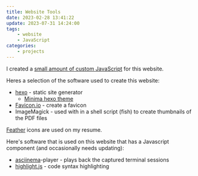 ```yaml
---
title: Website Tools
date: 2023-02-28 13:41:22
update: 2023-07-31 14:24:00
tags:
    - website
    - JavaScript
categories:
    - projects
---
```


I created a [small amount of custom JavaScript](https://github.com/micahcochran/micahcochran.net/blob/main/themes/minima/source/js/user.js) for this website.

Heres a selection of the software used to create this website:

* [hexo](https://hexo.io/) - static site generator
    * [Minima hexo theme](https://github.com/adisaktijrs/hexo-theme-minima)
* [Favicon.io](https://favicon.io/) - create a favicon
* ImageMagick - used with in a shell script (fish) to create thumbnails of the PDF files

[Feather](https://feathericons.com/) icons are used on my resume.

Here's software that is used on this website that has a Javascript component (and occasionally needs updating):
* [asciinema](https://asciinema.org/)-player - plays back the captured terminal sessions
* [highlight.js](https://highlightjs.org/) - code syntax highlighting
